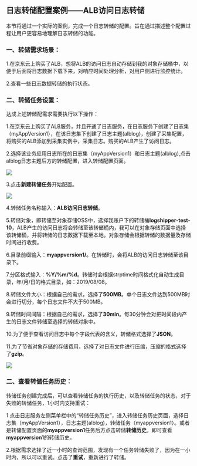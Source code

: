 ## 日志转储配置案例——ALB访问日志转储

本节将通过一个实际的案例，完成一个日志转储的配置。旨在通过描述整个配置过程让用户更容易地理解日志转储的功能。

### 一、转储需求场景：

1.在京东云上购买了ALB，想将ALB的访问日志自动存储到我的对象存储桶中，以便于后面将日志数据下载下来，对响应时间处理分析，对用户侧进行监控统计。

2.查看一些日志数据转储的执行状态。

### 二、转储任务设置：

达成上述转储配需求需要执行以下操作：

1.在京东云上购买了ALB服务，并且开通了日志服务，在日志服务下创建了日志集（myAppVersion1），在该日志集下创建了日志主题(alblog)，创建了采集配置，将购买的ALB添加到采集实例中，采集日志。购买的ALB产生了访问日志。

2.选择该业务应用日志所在的日志集（myAppVersion1）和日志主题(alblog),点击alblog日志主题后方的转储配置，进入转储配置页面。

![](https://raw.githubusercontent.com/jdcloudcom/cn/zhangwenjie-only/image/LogService/LogTransfer/case01.jpg)

3.点击**新建转储任务**开始配置。

![](https://raw.githubusercontent.com/jdcloudcom/cn/zhangwenjie-only/image/LogService/LogTransfer/case02.jpg)

4.转储任务名称输入：**ALB访问日志转储**。

5.转储对象，即转储至对象存储OSS中，选择我账户下的转储桶**logshipper-test-10**，ALB产生的访问日志将会转储至该转储桶内，我可以在对象存储页面中选择该转储桶，并将转储的日志数据下载至本地。对象存储会根据转储的数据量及存储时间进行收费。

6.目录前缀输入：**myappversion1/**。在转储时，会将ALB的访问日志转储至该目录下。

7.分区格式输入：**%Y/%m/%d**。转储时会根据strptime时间格式化自动生成目录，年/月/日的格式目录，如：2019/08/08。

8.转储文件大小：根据自己的需求，选择了**500MB**。单个日志文件达到500MB时会进行切分，每个日志文件不大于500MB。

9.转储时间间隔：根据自己的需求，选择了**30min**。每30分钟会对把时间段内产生的日志文件转储至选择的转储对象中。

10.为了便于查看访问日志中每个字段代表的含义，转储格式选择了**JSON**。

11.为了节省对象存储的存储费用，选择了对日志文件进行压缩，压缩的格式选择了**gzip**。

![](https://raw.githubusercontent.com/jdcloudcom/cn/zhangwenjie-only/image/LogService/LogTransfer/case03.jpg)

### 二、查看转储任务历史：

转储任务创建完成后，可以查看转储任务的执行历史，以及转储任务的状态，对于失败的转储任务，1小时内支持重试：

1.点击日志服务左侧菜单栏中的“转储任务历史”，进入转储任务历史页面，选择日志集（myAppVersion1），日志主题(alblog)，转储任务（myappversion1）。或者是转储配置页面的**myappversion1**任务后方点击转储**转储历史**。即可查看**myappversion1**的转储历史。

2.根据需求选择了近一小时的查询范围，发现有一个任务转储失败了，因为在一小时内，所以可以重试。点击了**重试**，重新进行了转储。

















